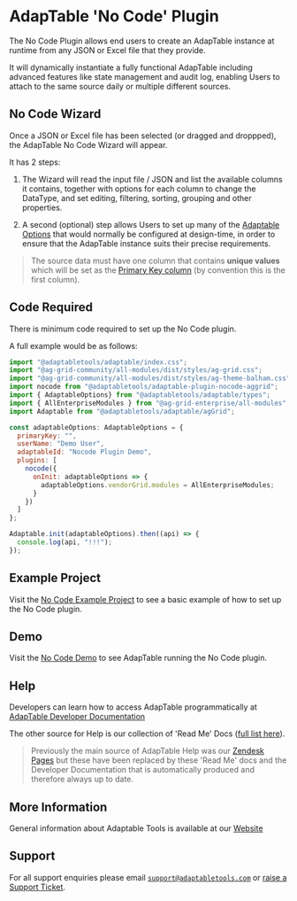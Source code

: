 # AdapTable 'No Code' Plugin

The No Code Plugin allows end users to create an AdapTable instance at runtime from any JSON or Excel file that they provide.
 
It will dynamically instantiate a fully functional AdapTable including advanced features like state management and audit log, enabling Users to attach to the same source daily or multiple different sources.
 
## No Code Wizard
Once a JSON or Excel file has been selected (or dragged and droppped), the AdapTable No Code Wizard will appear.

It has 2 steps:

1.  The Wizard will read the input file / JSON and list the available columns it contains, together with options for each column to change the DataType, and set editing, filtering, sorting, grouping and other properties.

2. A second (optional) step allows Users to set up many of the [Adaptable Options](https://api.adaptabletools.com/modules/_src_adaptableoptions_adaptableoptions_.html) that would normally be configured at design-time, in order to ensure that the AdapTable instance suits their precise requirements.
         
> The source data must have one column that contains **unique values** which will be set as the [Primary Key column](https://api.adaptabletools.com/interfaces/_src_adaptableoptions_adaptableoptions_.adaptableoptions.html#primarykey) (by convention this is the first column).

## Code Required
There is minimum code required to set up the No Code plugin. 

A full example would be as follows:

```jsx
import "@adaptabletools/adaptable/index.css";
import "@ag-grid-community/all-modules/dist/styles/ag-grid.css";
import "@ag-grid-community/all-modules/dist/styles/ag-theme-balham.css";
import nocode from "@adaptabletools/adaptable-plugin-nocode-aggrid";
import { AdaptableOptions} from "@adaptabletools/adaptable/types";
import { AllEnterpriseModules } from "@ag-grid-enterprise/all-modules";
import Adaptable from "@adaptabletools/adaptable/agGrid";

const adaptableOptions: AdaptableOptions = {
  primaryKey: "",
  userName: "Demo User",
  adaptableId: "Nocode Plugin Demo",
  plugins: [
    nocode({
      onInit: adaptableOptions => {
        adaptableOptions.vendorGrid.modules = AllEnterpriseModules;
      }
    })
  ]
};

Adaptable.init(adaptableOptions).then((api) => {
  console.log(api, "!!!");
});
```

## Example Project
Visit the [No Code Example Project](https://github.com/AdaptableTools/example-adaptable-nocode-aggrid) to see a basic example of how to set up the No Code plugin.

## Demo
Visit the [No Code Demo](https://demo.adaptabletools.com/admin/aggridnocodedemo) to see AdapTable running the No Code plugin.

## Help
Developers can learn how to access AdapTable programmatically at [AdapTable Developer Documentation](https://api.adaptabletools.com) 

The other source for Help is our collection of 'Read Me' Docs ([full list here](https://github.com/AdaptableTools/adaptable/blob/master/packages/adaptable/readme/readme-list.md)).

> Previously the main source of AdapTable Help was our [Zendesk Pages](https://adaptabletools.zendesk.com/hc/en-us/articles/360007083017-Help-) but these have been replaced by these 'Read Me' docs and the Developer Documentation that is automatically produced and therefore always up to date.

## More Information
General information about Adaptable Tools is available at our [Website](http://www.adaptabletools.com) 

## Support
For all support enquiries please email [`support@adaptabletools.com`](mailto:support@adaptabletools.com) or [raise a Support Ticket](https://adaptabletools.zendesk.com/hc/en-us/requests/new).
